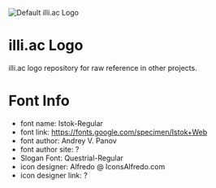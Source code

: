 ![Default illi.ac Logo](https://raw.githubusercontent.com/anthony4tner/illi.ac-logo/main/vector/default.svg)

# illi.ac Logo

illi.ac logo repository for raw reference in other projects.

# Font Info

- font name: Istok-Regular
- font link: https://fonts.google.com/specimen/Istok+Web
- font author: Andrey V. Panov
- font author site: ?
- Slogan Font: Questrial-Regular
- icon designer: Alfredo @ IconsAlfredo.com
- icon designer link: ?
